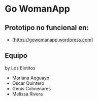 # Go WomanApp

## Prototipo no funcional en:

- [https://gowomanapp.wordpress.com]

## Equipo
by Los Elotitos

- Mariana Aqguayo
- Oscar Quintero
- Genis Colmenares
- Melissa Rivera

